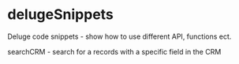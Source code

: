 # delugeSnippets
Deluge code snippets - show how to use different API, functions ect.


searchCRM - search for a records with a specific field in the CRM
